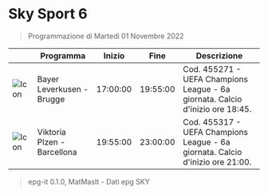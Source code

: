# Sky Sport 6
> Programmazione di Martedì 01 Novembre 2022

||Programma|Inizio|Fine|Descrizione|
|---|---|---|---|---|
|![Icon](https://guidatv.sky.it/uuid/b90825c9-4db2-4bb2-962e-3d323c788c9c/cover?md5ChecksumParam=400b35f765e07c9056b06814cdebe5b4)|Bayer Leverkusen - Brugge|17:00:00|19:55:00|Cod. 455271 - UEFA Champions League - 6a giornata. Calcio d&#039;inizio ore 18:45.
|![Icon](https://guidatv.sky.it/uuid/50623e38-e5ec-42f4-8d06-5e1fb93f8f59/cover?md5ChecksumParam=e11ec9e5352017e79caa1cfe5475cab9)|Viktoria Plzen - Barcellona|19:55:00|23:00:00|Cod. 455317 - UEFA Champions League - 6a giornata. Calcio d&#039;inizio ore 21:00.



 > epg-it 0.1.0, MatMasIt - Dati epg SKY
